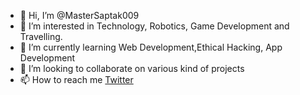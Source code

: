 - 👋 Hi, I’m @MasterSaptak009
- 👀 I’m interested in Technology, Robotics, Game Development and Travelling.
- 🌱 I’m currently learning Web Development,Ethical Hacking, App Development   
- 💞️ I’m looking to collaborate on various kind of projects 
- 📫 How to reach me [Twitter](https://twitter.com/MasterSaptak)


